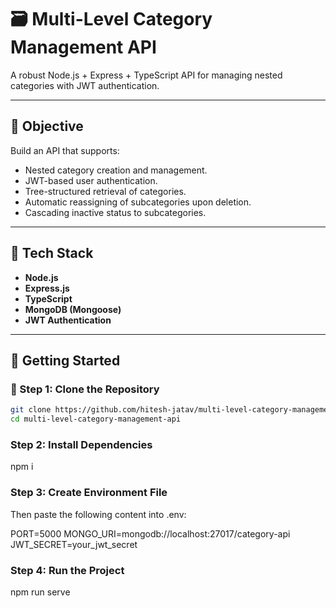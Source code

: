 # 🗃️ Multi-Level Category Management API

A robust Node.js + Express + TypeScript API for managing nested categories with JWT authentication.

---

## 📌 Objective

Build an API that supports:

- Nested category creation and management.
- JWT-based user authentication.
- Tree-structured retrieval of categories.
- Automatic reassigning of subcategories upon deletion.
- Cascading inactive status to subcategories.

---

## 🧱 Tech Stack

- **Node.js**
- **Express.js**
- **TypeScript**
- **MongoDB (Mongoose)**
- **JWT Authentication**

---

## 🚀 Getting Started

### 🔁 Step 1: Clone the Repository

```bash
git clone https://github.com/hitesh-jatav/multi-level-category-management-api.git
cd multi-level-category-management-api
```

### Step 2: Install Dependencies
npm i

### Step 3: Create Environment File
Then paste the following content into .env:

PORT=5000
MONGO_URI=mongodb://localhost:27017/category-api
JWT_SECRET=your_jwt_secret

### Step 4: Run the Project
npm run serve

